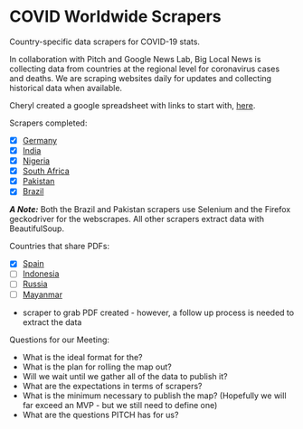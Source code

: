 # COVID Worldwide Scrapers

Country-specific data scrapers for COVID-19 stats.

In collaboration with Pitch and Google News Lab, Big Local News is collecting data from countries at the regional level for coronavirus cases and deaths. We are scraping websites daily for updates and collecting historical data when available.

Cheryl created a google spreadsheet with links to start with, [here](https://docs.google.com/spreadsheets/d/1cfrT2l5hdIRP582SnFV-8ZOlSsctX5x_YB-V6QmTylk/edit#gid=0).

Scrapers completed:

- [X] [Germany](https://www.rki.de/DE/Content/InfAZ/N/Neuartiges_Coronavirus/Fallzahlen.html)
- [X] [India](https://www.mohfw.gov.in/)
- [X] [Nigeria](https://covid19.ncdc.gov.ng/)
- [X] [South Africa](https://sacoronavirus.co.za/category/press-releases-and-notices/)
- [X] [Pakistan](http://covid.gov.pk/stats/pakistan)
- [X] [Brazil](https://covid.saude.gov.br/)

***A Note:*** Both the Brazil and Pakistan scrapers use Selenium and the Firefox geckodriver for the webscrapes. All other scrapers extract data with BeautifulSoup.

Countries that share PDFs:

- [X] [Spain](https://www.mscbs.gob.es/profesionales/saludPublica/ccayes/alertasActual/nCov-China/situacionActual.htm)
- [ ] [Indonesia](https://covid19.kemkes.go.id/category/situasi-infeksi-emerging/info-corona-virus/#.XuGkb2pKiL_)
- [ ] [Russia](https://xn--80aesfpebagmfblc0a.xn--p1ai/info/ofdoc/reports/)
- [ ] [Mayanmar](https://mohs.gov.mm/page/9575)

* scraper to grab PDF created - however, a follow up process is needed to extract the data

Questions for our Meeting:

- What is the ideal format for the?
- What is the plan for rolling the map out?
- Will we wait until we gather all of the data to publish it?
- What are the expectations in terms of scrapers?
- What is the minimum necessary to publish the map? (Hopefully we will far exceed an MVP - but we still need to define one)
- What are the questions PITCH has for us?



